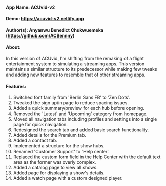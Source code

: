 #### App Name: ACUvid-v2

#### Demo: https://acuvid-v2.netlify.app

#### Author(s): Anyanwu Benedict Chukwuemeka (https://github.com/ACBennny)

#### About: 
In this version of ACUvid, I'm shifting from the remaking of a flight entertainment system to simulating a streaming apps. 
This version maintains a similar structure to its predecessor while making few tweaks and adding new features to resemble that of other streaming apps.

#### Features:
1. Switched font family from 'Berlin Sans FB' to 'Zen Dots'.
2. Tweaked the sign up/in page to reduce spacing issues.
3. Added a quick summary/preview for each hub before opening.
4. Removed the 'Latest' and 'Upcoming' category from homepage.
5. Moved all navigation tabs including profiles and settings into a single page for quick navigation.
6. Redesigned the search tab and added basic search functionality.
7. Added details for the Premium tab.
8. Added a contact tab.
9. Implemented a structure for the show hubs.
10. Renamed 'Customer Support' to 'Help center'.
11. Replaced the custom form field in the Help Center with the default text area as the former was overly complex.
12. Added a catalog page to view all shows.
13. Added page for displaying a show's details.
14. Added a watch page with a custom designed player.
